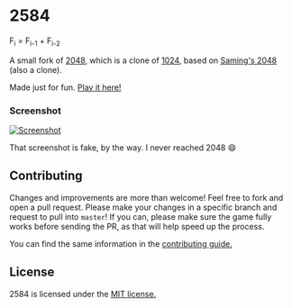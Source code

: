 # 2584
F<sub>i</sub> = F<sub>i-1</sub> + F<sub>i-2</sub>

A small fork of [2048](http://gabrielecirulli.github.io/2048/), which is a clone of [1024](https://play.google.com/store/apps/details?id=com.veewo.a1024), based on [Saming's 2048](http://saming.fr/p/2048/) (also a clone).

Made just for fun. [Play it here!](http://joshlf13.github.io/2048-Fibonacci/)

### Screenshot

[![Screenshot](http://pictures.gabrielecirulli.com/2048-20140309-234100.png)](http://pictures.gabrielecirulli.com/2048-20140309-234100.png)

That screenshot is fake, by the way. I never reached 2048 :smile:

## Contributing
Changes and improvements are more than welcome! Feel free to fork and open a pull request. Please make your changes in a specific branch and request to pull into `master`! If you can, please make sure the game fully works before sending the PR, as that will help speed up the process.

You can find the same information in the [contributing guide.](https://github.com/joshlf13/2048-Fibonacci/blob/master/CONTRIBUTING.md)

## License
2584 is licensed under the [MIT license.](https://github.com/joshlf13/2048-Fibonacci/blob/master/LICENSE.txt)
